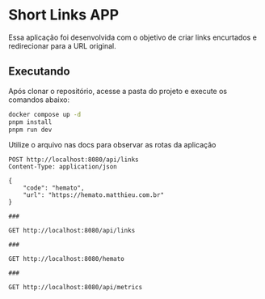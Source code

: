 # Short Links APP

Essa aplicação foi desenvolvida com o objetivo de criar links encurtados e redirecionar para a URL original.

## Executando

Após clonar o repositório, acesse a pasta do projeto e execute os comandos abaixo:

```sh
docker compose up -d
pnpm install
pnpm run dev
```

Utilize o arquivo nas docs para observar as rotas da aplicação

```http
POST http://localhost:8080/api/links
Content-Type: application/json

{
    "code": "hemato",
    "url": "https://hemato.matthieu.com.br"
}

###

GET http://localhost:8080/api/links

###

GET http://localhost:8080/hemato

###

GET http://localhost:8080/api/metrics
```
